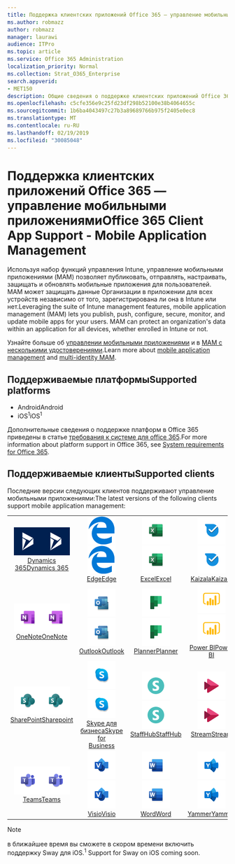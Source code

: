 ```yaml
---
title: Поддержка клиентских приложений Office 365 — управление мобильными приложениями
ms.author: robmazz
author: robmazz
manager: laurawi
audience: ITPro
ms.topic: article
ms.service: Office 365 Administration
localization_priority: Normal
ms.collection: Strat_O365_Enterprise
search.appverid:
- MET150
description: Общие сведения о поддержке клиентских приложений Office 365 для управления мобильными приложениями
ms.openlocfilehash: c5cfe356e9c25fd23df298b52100e38b4064655c
ms.sourcegitcommit: 1b6ba4043497c27b3a89689766b975f2405e0ec8
ms.translationtype: MT
ms.contentlocale: ru-RU
ms.lasthandoff: 02/19/2019
ms.locfileid: "30085048"
---
```

# <a name="office-365-client-app-support---mobile-application-management"></a><span data-ttu-id="d1003-103">Поддержка клиентских приложений Office 365 — управление мобильными приложениями</span><span class="sxs-lookup"><span data-stu-id="d1003-103">Office 365 Client App Support - Mobile Application Management</span></span>

<span data-ttu-id="d1003-p101">Используя набор функций управления Intune, управление мобильными приложениями (MAM) позволяет публиковать, отправлять, настраивать, защищать и обновлять мобильные приложения для пользователей. MAM может защищать данные Организации в приложении для всех устройств независимо от того, зарегистрирована ли она в Intune или нет.</span><span class="sxs-lookup"><span data-stu-id="d1003-p101">Leveraging the suite of Intune management features, mobile application management (MAM) lets you publish, push, configure, secure, monitor, and update mobile apps for your users. MAM can protect an organization's data within an application for all devices, whether enrolled in Intune or not.</span></span>

<span data-ttu-id="d1003-106">Узнайте больше об [управлении мобильными приложениями](https://docs.microsoft.com/intune/mam-faq) и в [MAM с несколькими удостоверениями](https://docs.microsoft.com/intune/app-protection-policy).</span><span class="sxs-lookup"><span data-stu-id="d1003-106">Learn more about [mobile application management](https://docs.microsoft.com/intune/mam-faq) and [multi-identity MAM](https://docs.microsoft.com/intune/app-protection-policy).</span></span>

## <a name="supported-platforms"></a><span data-ttu-id="d1003-107">Поддерживаемые платформы</span><span class="sxs-lookup"><span data-stu-id="d1003-107">Supported platforms</span></span>

 - <span data-ttu-id="d1003-108">Android</span><span class="sxs-lookup"><span data-stu-id="d1003-108">Android</span></span>
 - <span data-ttu-id="d1003-109">iOS<sup>1</sup></span><span class="sxs-lookup"><span data-stu-id="d1003-109">iOS<sup>1</sup></span></span>

<span data-ttu-id="d1003-110">Дополнительные сведения о поддержке платформ в Office 365 приведены в статье [требования к системе для office 365](https://products.office.com/office-system-requirements).</span><span class="sxs-lookup"><span data-stu-id="d1003-110">For more information about platform support in Office 365, see [System requirements for Office 365](https://products.office.com/office-system-requirements).</span></span>

## <a name="supported-clients"></a><span data-ttu-id="d1003-111">Поддерживаемые клиенты</span><span class="sxs-lookup"><span data-stu-id="d1003-111">Supported clients</span></span>

<span data-ttu-id="d1003-112">Последние версии следующих клиентов поддерживают управление мобильными приложениями:</span><span class="sxs-lookup"><span data-stu-id="d1003-112">The latest versions of the following clients support mobile application management:</span></span>

| | | | | | |
|:---:|:---:|:---:|:---:|:---:|:---:|
| <span data-ttu-id="d1003-113">![Значок Dynamics 365](media/o365-dynamics365-64x64.png)</span><span class="sxs-lookup"><span data-stu-id="d1003-113">![Dynamics 365 icon](media/o365-dynamics365-64x64.png)</span></span> <br> [<span data-ttu-id="d1003-114">Dynamics 365</span><span class="sxs-lookup"><span data-stu-id="d1003-114">Dynamics 365</span></span>](https://dynamics.microsoft.com) | <span data-ttu-id="d1003-115">![Значок поГраничного сервера](media/o365-edge-64x64.png)</span><span class="sxs-lookup"><span data-stu-id="d1003-115">![Edge icon](media/o365-edge-64x64.png)</span></span> <br> [<span data-ttu-id="d1003-116">Edge</span><span class="sxs-lookup"><span data-stu-id="d1003-116">Edge</span></span>](https://www.microsoft.com/windows/microsoft-edge) | <span data-ttu-id="d1003-117">![Значок Excel](media/o365-excel-64x64.png)</span><span class="sxs-lookup"><span data-stu-id="d1003-117">![Excel icon](media/o365-excel-64x64.png)</span></span> <br> [<span data-ttu-id="d1003-118">Excel</span><span class="sxs-lookup"><span data-stu-id="d1003-118">Excel</span></span>](https://products.office.com/excel) | <span data-ttu-id="d1003-119">![Значок Kaizala](media/o365-kaizala-64x64.png)</span><span class="sxs-lookup"><span data-stu-id="d1003-119">![Kaizala icon](media/o365-kaizala-64x64.png)</span></span> <br> [<span data-ttu-id="d1003-120">Kaizala</span><span class="sxs-lookup"><span data-stu-id="d1003-120">Kaizala</span></span>](https://products.office.com/en/business/microsoft-kaizala) | <span data-ttu-id="d1003-121">![Значок OneDrive для бизнеса](media/o365-OneDrive-64x64.png)</span><span class="sxs-lookup"><span data-stu-id="d1003-121">![OneDrive for Business icon](media/o365-OneDrive-64x64.png)</span></span> <br> [<span data-ttu-id="d1003-122">OneDrive</span><span class="sxs-lookup"><span data-stu-id="d1003-122">OneDrive</span></span>](https://products.office.com/onedrive-for-business/online-cloud-storage)
| <span data-ttu-id="d1003-123">![Значок OneNote](media/o365-OneNote-64x64.png)</span><span class="sxs-lookup"><span data-stu-id="d1003-123">![OneNote icon](media/o365-OneNote-64x64.png)</span></span> <br> [<span data-ttu-id="d1003-124">OneNote</span><span class="sxs-lookup"><span data-stu-id="d1003-124">OneNote</span></span>](https://products.office.com/onenote) | <span data-ttu-id="d1003-125">![Значок Outlook](media/o365-outlook-64x64.png)</span><span class="sxs-lookup"><span data-stu-id="d1003-125">![Outlook icon](media/o365-outlook-64x64.png)</span></span> <br> [<span data-ttu-id="d1003-126">Outlook</span><span class="sxs-lookup"><span data-stu-id="d1003-126">Outlook</span></span>](https://products.office.com/outlook) | <span data-ttu-id="d1003-127">![Значок планировщика](media/o365-planner-64x64.png)</span><span class="sxs-lookup"><span data-stu-id="d1003-127">![Planner icon](media/o365-planner-64x64.png)</span></span> <br> [<span data-ttu-id="d1003-128">Planner</span><span class="sxs-lookup"><span data-stu-id="d1003-128">Planner</span></span>](https://products.office.com/business/task-management-software) | <span data-ttu-id="d1003-129">![Значок PowerBI](media/o365-powerbi-64x64.png)</span><span class="sxs-lookup"><span data-stu-id="d1003-129">![PowerBI icon](media/o365-powerbi-64x64.png)</span></span> <br> [<span data-ttu-id="d1003-130">Power BI</span><span class="sxs-lookup"><span data-stu-id="d1003-130">Power BI</span></span>](https://powerbi.microsoft.com) | <span data-ttu-id="d1003-131">![Значок PowerPoint](media/o365-powerpoint-64x64.png)</span><span class="sxs-lookup"><span data-stu-id="d1003-131">![PowerPoint icon](media/o365-powerpoint-64x64.png)</span></span> <br> [<span data-ttu-id="d1003-132">PowerPoint</span><span class="sxs-lookup"><span data-stu-id="d1003-132">PowerPoint</span></span>](https://products.office.com/powerpoint) |
| <span data-ttu-id="d1003-133">![Значок SharePoint](media/o365-sharepoint-64x64.png)</span><span class="sxs-lookup"><span data-stu-id="d1003-133">![SharePoint icon](media/o365-sharepoint-64x64.png)</span></span> <br> [<span data-ttu-id="d1003-134">SharePoint</span><span class="sxs-lookup"><span data-stu-id="d1003-134">Sharepoint</span></span>](https://products.office.com/sharepoint) | <span data-ttu-id="d1003-135">![Значок Skype для бизнеса](media/o365-skypeforbusiness-64x64.png)</span><span class="sxs-lookup"><span data-stu-id="d1003-135">![Skype for Business icon](media/o365-skypeforbusiness-64x64.png)</span></span> <br> [<span data-ttu-id="d1003-136">Skype для <br> бизнеса</span><span class="sxs-lookup"><span data-stu-id="d1003-136">Skype for <br> Business</span></span>](https://www.skype.com/business/) | <span data-ttu-id="d1003-137">![Значок StaffHub](media/o365-staffhub-64x64.png)</span><span class="sxs-lookup"><span data-stu-id="d1003-137">![StaffHub icon](media/o365-staffhub-64x64.png)</span></span> <br> [<span data-ttu-id="d1003-138">StaffHub</span><span class="sxs-lookup"><span data-stu-id="d1003-138">StaffHub</span></span>](https://products.office.com/microsoft-staffhub/staff-scheduling-software) | <span data-ttu-id="d1003-139">![Значок потока](media/o365-stream-64x64.png)</span><span class="sxs-lookup"><span data-stu-id="d1003-139">![Stream icon](media/o365-stream-64x64.png)</span></span> <br> [<span data-ttu-id="d1003-140">Stream</span><span class="sxs-lookup"><span data-stu-id="d1003-140">Stream</span></span>](https://stream.microsoft.com) | <span data-ttu-id="d1003-141">![Значок Sway](media/o365-sway-64x64.png)</span><span class="sxs-lookup"><span data-stu-id="d1003-141">![Sway icon](media/o365-sway-64x64.png)</span></span> <br> [<span data-ttu-id="d1003-142">Sway<sup>1</sup></span><span class="sxs-lookup"><span data-stu-id="d1003-142">Sway<sup>1</sup></span></span>](https://sway.com)
| <span data-ttu-id="d1003-143">![Значок рабочих групп](media/o365-teams-64x64.png)</span><span class="sxs-lookup"><span data-stu-id="d1003-143">![Teams icon](media/o365-teams-64x64.png)</span></span> <br> [<span data-ttu-id="d1003-144">Teams</span><span class="sxs-lookup"><span data-stu-id="d1003-144">Teams</span></span>](https://products.office.com/microsoft-teams/group-chat-software) | <span data-ttu-id="d1003-145">![Значок Visio](media/o365-visio-64x64.png)</span><span class="sxs-lookup"><span data-stu-id="d1003-145">![Visio icon](media/o365-visio-64x64.png)</span></span> <br> [<span data-ttu-id="d1003-146">Visio</span><span class="sxs-lookup"><span data-stu-id="d1003-146">Visio</span></span>](https://products.office.com/visio/flowchart-software) | <span data-ttu-id="d1003-147">![Значок Word](media/o365-word-64x64.png)</span><span class="sxs-lookup"><span data-stu-id="d1003-147">![Word icon](media/o365-word-64x64.png)</span></span> <br> [<span data-ttu-id="d1003-148">Word</span><span class="sxs-lookup"><span data-stu-id="d1003-148">Word</span></span>](https://products.office.com/word) |<span data-ttu-id="d1003-149">![Значок Yammer](media/o365-yammer-64x64.png)</span><span class="sxs-lookup"><span data-stu-id="d1003-149">![Yammer icon](media/o365-yammer-64x64.png)</span></span> <br> [<span data-ttu-id="d1003-150">Yammer</span><span class="sxs-lookup"><span data-stu-id="d1003-150">Yammer</span></span>](https://products.office.com/yammer/yammer-overview)

> [!NOTE]
> <span data-ttu-id="d1003-151"><sup></sup> в ближайшее время вы сможете в скором времени включить поддержку Sway для iOS.</span><span class="sxs-lookup"><span data-stu-id="d1003-151"><sup>1</sup> Support for Sway on iOS coming soon.</span></span>